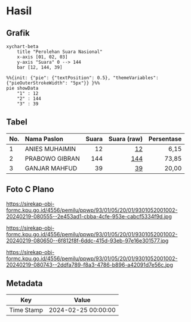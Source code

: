 # Hasil

## Grafik

```mermaid
xychart-beta
    title "Perolehan Suara Nasional"
    x-axis [01, 02, 03]
    y-axis "Suara" 0 --> 144
    bar [12, 144, 39]
```

```mermaid
%%{init: {"pie": {"textPosition": 0.5}, "themeVariables": {"pieOuterStrokeWidth": "5px"}} }%%
pie showData
    "1" : 12
    "2" : 144
    "3" : 39
```

## Tabel

| No. | Nama Paslon    | Suara | Suara (raw) | Persentase |
|:--- |:-------------- | -----:| -----------:| ----------:|
| 1   | ANIES MUHAIMIN | 12    | [12][p-1]   | 6,15       |
| 2   | PRABOWO GIBRAN | 144   | [144][p-2]  | 73,85      |
| 3   | GANJAR MAHFUD  | 39    | [39][p-3]   | 20,00      |


[p-1]: https://github.com/gigit-pemilu/pemilu-2024/blob/main/pilpres/hitung-suara/sub/93-papua-selatan/sub/01-merauke/sub/05-semangga/sub/2001-matara/sub/002-tps/sub/paslon-1.txt
[p-2]: https://github.com/gigit-pemilu/pemilu-2024/blob/main/pilpres/hitung-suara/sub/93-papua-selatan/sub/01-merauke/sub/05-semangga/sub/2001-matara/sub/002-tps/sub/paslon-2.txt
[p-3]: https://github.com/gigit-pemilu/pemilu-2024/blob/main/pilpres/hitung-suara/sub/93-papua-selatan/sub/01-merauke/sub/05-semangga/sub/2001-matara/sub/002-tps/sub/paslon-3.txt

## Foto C Plano

https://sirekap-obj-formc.kpu.go.id/4556/pemilu/ppwp/93/01/05/20/01/9301052001002-20240219-080555--2e453ad1-cbba-4cfe-953e-cabcf5334f9d.jpg

https://sirekap-obj-formc.kpu.go.id/4556/pemilu/ppwp/93/01/05/20/01/9301052001002-20240219-080650--6f812f8f-6ddc-415d-93eb-97e16e301577.jpg

https://sirekap-obj-formc.kpu.go.id/4556/pemilu/ppwp/93/01/05/20/01/9301052001002-20240219-080743--2ddfa789-f8a3-4786-b896-a42091d7e56c.jpg


## Metadata

| Key        | Value               |
| ---------- | ------------------- |
| Time Stamp | 2024-02-25 00:00:00 |




